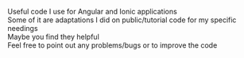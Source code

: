 Useful code I use for Angular and Ionic applications\
Some of it are adaptations I did on public/tutorial code for my specific needings\
Maybe you find they helpful\
Feel free to point out any problems/bugs or to improve the code
